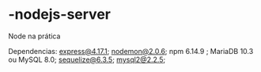 # -nodejs-server
Node na prática

Dependencias:
express@4.17.1;
 nodemon@2.0.6;
npm 6.14.9 ;
MariaDB 10.3 ou MySQL 8.0;
sequelize@6.3.5;
mysql2@2.2.5;

